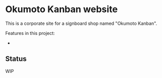 # Okumoto Kanban website
This is a corporate site for a signboard shop named "Okumoto Kanban".

Features in this project:

- 

## Status

WIP